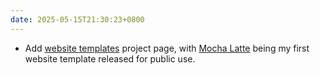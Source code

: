 ```yaml
---
date: 2025-05-15T21:30:23+0800
---
```


* Add [website templates](/projects/code/sitetemplates/) project page, with [Mocha Latte](/projects/code/sitetemplates/#Mocha-Latte) being my first website template released for public use.
